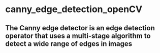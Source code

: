 # canny_edge_detection_openCV

## The Canny edge detector is an edge detection operator that uses a multi-stage algorithm to detect a wide range of edges in images
